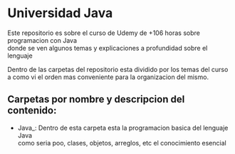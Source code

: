 <h1>Universidad Java</h1>

<p>Este repositorio es sobre el curso de Udemy de +106 horas sobre programacion con Java <br>donde se ven algunos temas
    y explicaciones a profundidad sobre el lenguaje</p>
    
<p>Dentro de las carpetas del repositorio esta dividido por los temas del curso <br> a como vi el orden mas conveniente
    para la organizacion del mismo.</p>

<h2>Carpetas por nombre y descripcion del contenido:</h2>

<ul>
    <li>Java_: Dentro de esta carpeta esta la programacion basica del lenguaje Java <br>
               como seria poo, clases, objetos, arreglos, etc el conocimiento esencial 
    </li>
</ul>
